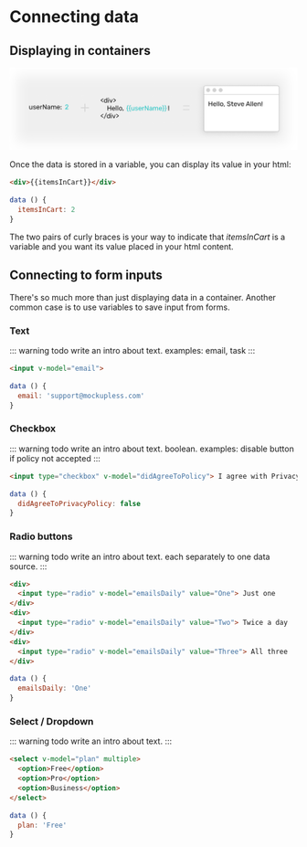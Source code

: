 # Connecting data

## Displaying in containers

![illustration of data connection](./images/data-connecting.png)

Once the data is stored in a variable, you can display its value in your html:

```html
<div>{{itemsInCart}}</div>
```
```js
data () {
  itemsInCart: 2
}
```
The two pairs of curly braces is your way to indicate that *itemsInCart* is a variable and you want its value placed in your html content.

## Connecting to form inputs

There's so much more than just displaying data in a container. Another common case is to use variables to save input from forms.

### Text
::: warning todo
write an intro about text. examples: email, task
:::

```html
<input v-model="email"> 
```
```js
data () {
  email: 'support@mockupless.com'
}
```

### Checkbox
::: warning todo
write an intro about text. boolean. examples: disable button if policy not accepted
:::

```html
<input type="checkbox" v-model="didAgreeToPolicy"> I agree with Privacy Policy
```
```js
data () {
  didAgreeToPrivacyPolicy: false
}
```

### Radio buttons
::: warning todo
write an intro about text. each separately to one data source.
:::

```html
<div>
  <input type="radio" v-model="emailsDaily" value="One"> Just one
</div>
<div>
  <input type="radio" v-model="emailsDaily" value="Two"> Twice a day
</div>
<div>
  <input type="radio" v-model="emailsDaily" value="Three"> All three
</div>
```
```js
data () {
  emailsDaily: 'One'
}
```

### Select / Dropdown
::: warning todo
write an intro about text.
:::

```html
<select v-model="plan" multiple>
  <option>Free</option>
  <option>Pro</option>
  <option>Business</option>
</select>
```
```js
data () {
  plan: 'Free'
}
```